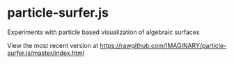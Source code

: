 particle-surfer.js
==================

Experiments with particle based visualization of algebraic surfaces

View the most recent version at
https://rawgithub.com/IMAGINARY/particle-surfer.js/master/index.html
